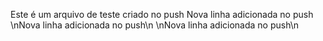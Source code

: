 Este é um arquivo de teste criado no push
Nova linha adicionada no push
\nNova linha adicionada no push\n
\nNova linha adicionada no push\n
